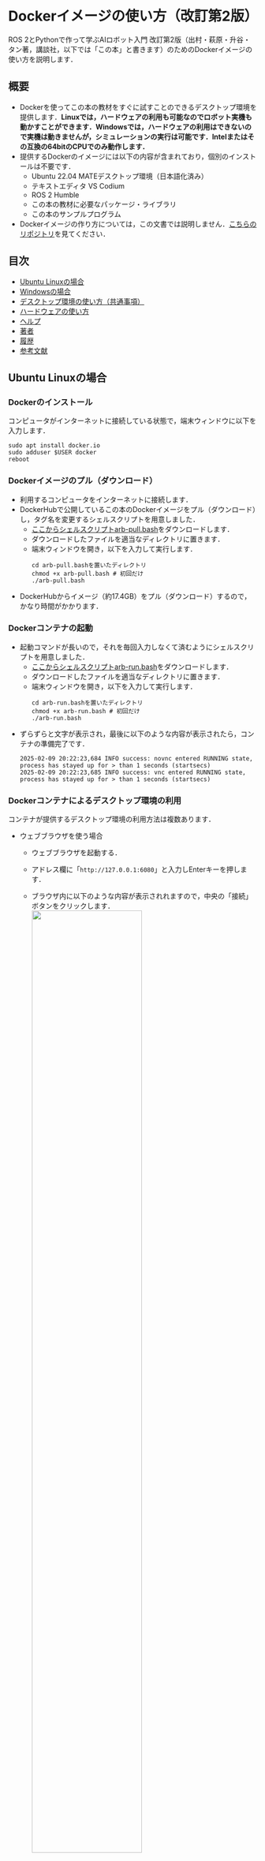 # Dockerイメージの使い方（改訂第2版）

ROS 2とPythonで作って学ぶAIロボット入門 改訂第2版（出村・萩原・升谷・タン著，講談社，以下では「この本」と書きます）のためのDockerイメージの使い方を説明します．

## 概要

- Dockerを使ってこの本の教材をすぐに試すことのできるデスクトップ環境を提供します．**Linuxでは，ハードウェアの利用も可能なのでロボット実機も動かすことができます．Windowsでは，ハードウェアの利用はできないので実機は動きませんが，シミュレーションの実行は可能です．Intelまたはその互換の64bitのCPUでのみ動作します．**
- 提供するDockerのイメージには以下の内容が含まれており，個別のインストールは不要です．
  - Ubuntu 22.04 MATEデスクトップ環境（日本語化済み）
  - テキストエディタ VS Codium
  - ROS 2 Humble
  - この本の教材に必要なパッケージ・ライブラリ
  - この本のサンプルプログラム
- Dockerイメージの作り方については，この文書では説明しません．[こちらのリポジトリ](https://github.com/AI-Robot-Book-Humble/docker-ros2-desktop-ai-robot-book-humble)を見てください．

## 目次

- [Ubuntu Linuxの場合](#ubuntu-linuxの場合)
- [Windowsの場合](#windowsの場合)
- [デスクトップ環境の使い方（共通事項）](#デスクトップ環境の使い方共通事項)
- [ハードウェアの使い方](#ハードウェアの使い方)
- [ヘルプ](#ヘルプ)
- [著者](#著者)
- [履歴](#履歴)
- [参考文献](#参考文献)

## Ubuntu Linuxの場合

### Dockerのインストール

コンピュータがインターネットに接続している状態で，端末ウィンドウに以下を入力します．
```
sudo apt install docker.io
sudo adduser $USER docker
reboot
```

### Dockerイメージのプル（ダウンロード）

- 利用するコンピュータをインターネットに接続します．
- DockerHubで公開しているこの本のDockerイメージをプル（ダウンロード）し，タグ名を変更するシェルスクリプトを用意しました．
  - [ここからシェルスクリプトarb-pull.bash](https://raw.githubusercontent.com/AI-Robot-Book-Humble/docker-ros2-desktop-ai-robot-book-humble/refs/heads/main/arb-pull.bash)をダウンロードします．
  - ダウンロードしたファイルを適当なディレクトリに置きます．
  - 端末ウィンドウを開き，以下を入力して実行します．
    ```
    cd arb-pull.bashを置いたディレクトリ
    chmod +x arb-pull.bash # 初回だけ
    ./arb-pull.bash
    ```
- DockerHubからイメージ（約17.4GB）をプル（ダウンロード）するので，かなり時間がかかります．

### Dockerコンテナの起動

- 起動コマンドが長いので，それを毎回入力しなくて済むようにシェルスクリプトを用意しました．
  - [ここからシェルスクリプトarb-run.bash](https://raw.githubusercontent.com/AI-Robot-Book-Humble/docker-ros2-desktop-ai-robot-book-humble/refs/heads/main/arb-run.bash)をダウンロードします．
  - ダウンロードしたファイルを適当なディレクトリに置きます．
  - 端末ウィンドウを開き，以下を入力して実行します．
    ```
    cd arb-run.bashを置いたディレクトリ
    chmod +x arb-run.bash # 初回だけ
    ./arb-run.bash
    ```
- ずらずらと文字が表示され，最後に以下のような内容が表示されたら，コンテナの準備完了です．
  ```
  2025-02-09 20:22:23,684 INFO success: novnc entered RUNNING state, process has stayed up for > than 1 seconds (startsecs)
  2025-02-09 20:22:23,685 INFO success: vnc entered RUNNING state, process has stayed up for > than 1 seconds (startsecs)
  ```

### Dockerコンテナによるデスクトップ環境の利用

コンテナが提供するデスクトップ環境の利用方法は複数あります．

- ウェブブラウザを使う場合

  - ウェブブラウザを起動する．
  - アドレス欄に「`http://127.0.0.1:6080`」と入力しEnterキーを押します．
  - ブラウザ内に以下のような内容が表示されれますので，中央の「接続」ボタンをクリックします．  
    <img src="images/ubuntu-chrome-1.png" width="70%">

  - MATEデスクトップ環境が表示されます．  
    <img src="images/ubuntu-chrome-2.png" width="70%">

  - 画面の左辺のタブをクリックしてnoVNCのメニューアイコンを表示し，「Full Screen」のアイコンをクリックして，全画面表示にします．  
    <img src="images/ubuntu-chrome-3.png" width="70%">

  - 全画面表示になればOKです．  
    <img src="images/ubuntu-chrome-4.png" width="70%">

  - デスクトップ環境での操作は他と共通ですので，後述します．

  - 終わりたい場合は，ログアウトやサインアウトは要りません．noVNCのメニューを出し，「切断」のアイコン（1番下）をクリックします．ウェブブラウザ（のタブ）も閉じて構いません．

- Remminaを使う場合

  - Remmina（Ubuntu標準のリモートデスクトップクライアント）を起動します．  
    <img src="images/ubuntu-remmina-1.png" width="50%">

  - アドレス欄の左側をクリックしてプロトコルとして「VNC」を選び，アドレス欄に「127.0.0.1:15900」を入力しEnterキーを押します．  
    <img src="images/ubuntu-remmina-2.png" width="50%">

  - 別のウィンドウが現れ，パスワードを求められるので，「ubuntu」と入力します．  
    <img src="images/ubuntu-remmina-3.png" width="50%">

  - ウィンドウ左辺のアイコンの並びの中から「全画面モードのオン/オフ」をクリックします．  
    <img src="images/ubuntu-remmina-4.png" width="50%">

  - 全画面表示になればOKです．  
    <img src="images/ubuntu-remmina-5.png" width="70%">

  - デスクトップ環境での操作は他と共通ですので，後述します．

  - 終わりたい場合は，ログアウトやサインアウトは要りません．画面の上辺にマウスカーソルを移動させて，RemminaのNCのメニューを出し，「切断」のアイコンをクリックします．最初のRemminaのウィンドウも閉じて構いません．  
    <img src="images/ubuntu-remmina-6.png" width="70%">

### Dockerコンテナの中断

デスクトップ環境を切断しただけでは，まだコンテナはメモリ上に存在しています．これを停止するには，別の端末ウィンドウを開いて，以下のように入力しEnterキーを押します．
```
docker stop ai_robot_book
```
`ai_robot_book`はコンテナを起動したときにコンテナに付けた名前です．

### Dockerコンテナの再開

停止したコンテナを再び使えるようにするには，端末ウィンドウで以下のように入力しEnterキーを押します．
```
docker start ai_robot_book
```

### Dockerコンテナのコミット（イメージへの保存）

- `ai_robot_book`コンテナの内容をコミット（Dockerイメージとして保存）するシェルスクリプトを用意しました．
  - [ここからシェルスクリプトarb-commit.bash](https://raw.githubusercontent.com/AI-Robot-Book-Humble/docker-ros2-desktop-ai-robot-book-humble/refs/heads/main/arb-commit.bash)をダウンロードします．
  - ダウンロードしたファイルを適当なディレクトリに置きます．
  - 端末ウィンドウを開き，以下を入力して実行します．
    ```
    cd arb-commit.bashを置いたディレクトリ
    chmod +x arb-commit.bash # 初回だけ
    ./arb-commit.bash
    ```
- Dockerコンテナ上で作業内容がDockerイメージに反映され，次にDockerコンテナを起動する場合に利用されます．

### Dockerコンテナの削除

Dockerコンテナ上での作業内容を全て破棄して，コンテナを削除するには，端末ウィンドウで以下のように入力しEnterキーを押します．
```
docker rm ai_robot_book
```

## Windowsの場合

### Dockerのインストール

[公式のドキュメント](https://docs.docker.com/desktop/setup/install/windows-install/)に従って「Docker Desktop for Windows」をインストールしてください．

### Dockerイメージのプル（ダウンロード）

- 利用するコンピュータをインターネットに接続します．
- Docker Desktopを起動します．
- DockerHubで公開しているこの本のDockerイメージをプル（ダウンロード）し，タグ名を変更するバッチファイルを用意しました．
  - [ここからバッチファイルarb-pull.bat](https://raw.githubusercontent.com/AI-Robot-Book-Humble/docker-ros2-desktop-ai-robot-book-humble/refs/heads/main/arb-pull.bat)をダウンロードします．
  - ダウンロードしたファイルを適当なディレクトリ（フォルダ）に置きます．
  - エクスプローラでディレクトリを開き，アドレス欄に「cmd」と入力しEnterキーを押します．すると，そこをカレントディレクトリとしてコマンドプロンプトが起動します．
  - コマンドプロンプトのウィンドウ内で以下を入力して実行します．
    ```
    arb-pull
    ```
- DockerHubからイメージ（約17.4GB）をプル（ダウンロード）するので，かなり時間がかかります．

### Dockerコンテナの起動

- Docker Desktopが実行中であることを確認します．
- 起動コマンドが長いので，それを毎回入力しなくて済むようにバッチファイルを用意しました．
  - [ここからバッチファイルarb-run.bat](https://raw.githubusercontent.com/AI-Robot-Book-Humble/docker-ros2-desktop-ai-robot-book-humble/refs/heads/main/arb-run.bat)をダウンロードします．
  - ダウンロードしたファイルを適当なディレクトリに置きます．
  - エクスプローラでディレクトリを開き，アドレス欄に「cmd」と入力しEnterキーを押します．すると，そこをカレントディレクトリとしてコマンドプロンプトが起動します．
  - コマンドプロンプトのウィンドウ内で以下を入力して実行します．
    ```
    arb-run
    ```
- ずらずらと文字が表示され，最後に以下のような内容が表示されたら，コンテナの準備完了です．
  ```
  2025-02-09 20:22:23,684 INFO success: novnc entered RUNNING state, process has stayed up for > than 1 seconds (startsecs)
  2025-02-09 20:22:23,685 INFO success: vnc entered RUNNING state, process has stayed up for > than 1 seconds (startsecs)
  ```

### Dockerコンテナによるデスクトップ環境の利用

Dockerコンテナが提供するデスクトップ環境の利用方法は複数あります．

- ウェブブラウザを使う場合

  - ウェブブラウザを起動する．
  - アドレス欄に「`http://127.0.0.1:6080`」と入力しEnterキーを押します．

  - ブラウザ内に以下のような内容が表示されれますので，中央の「接続」ボタンをクリックします．  
    <img src="images/windows-chrome-1.png" width="70%">

  - MATEデスクトップ環境が表示されます．  
    <img src="images/windows-chrome-2.png" width="70%">

  - 画面の左辺のタブをクリックしてnoVNCのメニューアイコンを表示し，「Full Screen」のアイコンをクリックして，全画面表示にします．  
    <img src="images/windows-chrome-3.png" width="70%">

  - 全画面表示になればOKです．  
    <img src="images/windows-chrome-4.png" width="70%">

  - デスクトップ環境での操作は他と共通ですので，後述します．

  - 終わりたい場合は，ログアウトやサインアウトは要りません．noVNCのメニューを出し，「切断」のアイコンをクリックします．ウェブブラウザ（のタブ）も閉じて構いません．

- VNCビューアを使う場合

  - Windowsで使うことのできるVNCビューアには色々ありますが，ここではTightVNC Viewerを使います．[公式サイト](https://www.tightvnc.com/download.php)から「TightVNC for Windows」のインストーラをダウンロードし，インストールしてください．TightVNC Viewerはその中に含まれています．
  - Windowsのスタートメニューか検索からTightVNC Viewerを見つけ起動します．  
    <img src="images/windows-tightvnc-1.png" width="50%">

  - 「Remote Host」欄に「127.0.0.1:15900」を入力し，「Connect」をクリックします．  
    <img src="images/windows-tightvnc-2.png" width="50%">

  - 別のウィンドウが現れ，パスワードを求められるので，「ubuntu」と入力します．  
    <img src="images/windows-tightvnc-3.png" width="30%">

  - ウィンドウ上部のアイコンの並びの中から「Full screen」をクリックします．  
    <img src="images/windows-tightvnc-4.png" width="70%">

  - パネルに説明されているように，全画面表示から戻るにはCtrl+Shift+Alt+Fの4個のキーを同時押しします．それを了解したら，パネルの「OK」をクリックします．  
    <img src="images/windows-tightvnc-5.png" width="70%">

  - 前画面表示になります．  
    <img src="images/windows-tightvnc-6.png" width="70%">

  - デスクトップ環境での操作は他と共通ですので，後述します．

  - 終わりたい場合は，ログアウトやサインアウトは要りません．全画面表示から戻り，ウィンドウの閉じるボタンをクリックします．

### Dockerコンテナの中断

デスクトップ環境を切断しただけでは，まだDockerコンテナはメモリ上に存在しています．これを停止するには，Docker Desktopで操作します．Docker Desktopのウィンドウを開き，左側のメニューの「Containers」をクリックしてコンテナの一覧を表示します．一覧には「ai_robot_book」の1行だけが表示されているはずです．「ai_robot_book」の行の「Stop」のアイコンをクリックしてください．なお，「ai_robot_book」はコンテナを起動したときにコンテナに付けた名前です．  
<img src="images/windows-dockerdesktop-1.png" width="70%">

### Dockerコンテナの再開

停止したDockerコンテナを再び使えるようにするには，Docker Desktopのウィンドウをを開き，「Containers」の中の「ai_robot_book」の行の「Start」のアイコンをクリックしてください．  
<img src="images/windows-dockerdesktop-2.png" width="70%">

### Dockerコンテナのコミット（イメージへの保存）

- `ai_robot_book`コンテナの内容をコミット（Dockerイメージとして保存）するバッチファイルを用意しました．
  - [ここからバッチファイルarb-commit.bat](https://raw.githubusercontent.com/AI-Robot-Book-Humble/docker-ros2-desktop-ai-robot-book-humble/refs/heads/main/arb-commit.bat)をダウンロードします．
  - ダウンロードしたファイルを適当なディレクトリに置きます．
  - エクスプローラでディレクトリを開き，アドレス欄に「cmd」と入力しEnterキーを押します．すると，そこをカレントディレクトリとしてコマンドプロンプトが起動します．
  - コマンドプロンプトのウィンドウ内で以下を入力して実行します．
    ```
    arb-commit
    ```
- Dockerコンテナ上での作業内容がDockerイメージに反映され，次にDockerコンテナを起動する場合に利用されます．

### Dockerコンテナの削除

Dockerコンテナ上での作業内容を全て破棄して，コンテナを削除するには，Docker Desktopのウィンドウをを開き，「Containers」の中の「ai_robot_book」の行の「Delete」のアイコンをクリックしてください．  
<img src="images/windows-dockerdesktop-3.png" width="70%">

## デスクトップ環境の使い方（共通事項）

デスクトップ環境が使えるようになれば，ホストのOSやデスクトップ環境の利用方法に関わらず同じように操作できます．

### 利用例

- デスクトップのTerminatorのアイコンをクリック．  
  <img src="images/desktop-example-1.png" width="70%">

- Terminatorのウィドウの中で以下のように入力してEnterキーを押します．  
  ```
  ros2 launch simple_arm_description display.launch.py
  ```
  <img src="images/desktop-example-2.png" width="70%">

- 2つのウィンドウ「RViz」と「Joint State Publisher」が現れます．「Joint State Publisher」のスライダをドラッグすると，「RViz」のウィンドウに表示されているロボットアームが動くことを確認してください．  
  <img src="images/desktop-example-3.png" width="70%">

- このデモを終了するには，Terminatorのウィンドウを前面にして，Ctrl+Cキーを押します．

### 主な機能

- デスクトップ環境
  - Ubuntuの標準とは異なり，MATE（マテ）デスクトップ環境を使っています．

- ウェブブラウザ
  - Firefoxをインストール済みです．
  - デスクトップのアイコンから起動できます．

- 端末ウィンドウ
  - いくつかの端末ウィンドウをインストールしてありますが，この本の中でも紹介しているようにTerminatorがお勧めです．
  - デスクトップのアイコンから起動できます．

- 日本語化
  - 言語やタイムゾーンやフォントは日本語に設定してあります．
  - Mozcによる日本語入力も可能です．

- テキストエディタ
  - VS Code（Visual Studio Code）を完全オープンソース化して再配布が可能なVS Codiumをインストール済みです．
  - 日本語とPythonのプラグインをインストールしてあります．
  - VS Codiumを初めて起動したときは日本語化されていませんが，2回目からは日本語化されます．
  - 端末ウィンドウでワークスペースに移動して「`codium .`」で起動するのがお勧めです． VS Codiumでワークスペースのディレクトリを開きます．

## ハードウェアの使い方

DockerのホストとしてUbuntu Linuxを使っている場合は，Dockerのコンテナからホストのハードウェアを利用できます．

### 音声入出力

- ホスト側のPuluseAudioによる音声入出力をソケット共有によりコンテナ側から利用できます．

### USB接続の機器

- このDockerコンテナは，`--privileged`オプションを付けて起動していますので，ホストの
`/dev`以下のデバイスファイルをコンテナから参照できます．
- USB機器のデバイスファイルは，機器を接続した後にデバイスファイルができるため，利用するハードウェア機器はコンテナを起動するより前にホストに接続してください．

### GPUの利用

- ホストOSにNVIDIAのGPUのドライバがインストールされている場合，`arb-run` の引数として `--gpus all`を追加すると，Dockerコンテナ内でもGPUを利用することができます．
- コンテナ内の端末で`nvidia-smi`が実行でき，GPUの状態が表示されれば，OKです．  
  <img src="images/nvidia-smi.png" width="70%">
  

## ヘルプ

必要に応じて追記します．

## 著者

升谷 保博

## 履歴

- 2025-02-10: 改訂第2版向けに書き換え

## 参考文献

- 今のところなし．
